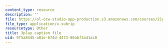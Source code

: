 ```yaml
---
content_type: resource
description: ''
file: https://ol-ocw-studio-app-production.s3.amazonaws.com/courses/21g-107-chinese-i-streamlined-fall-2014/9f5a8445a01e674d447380abf3a41ac0_bH4L4Nv_PeA.srt
file_type: application/x-subrip
resourcetype: Other
title: 3play caption file
uid: 9f5a8445-a01e-674d-4473-80abf3a41ac0
---
```

